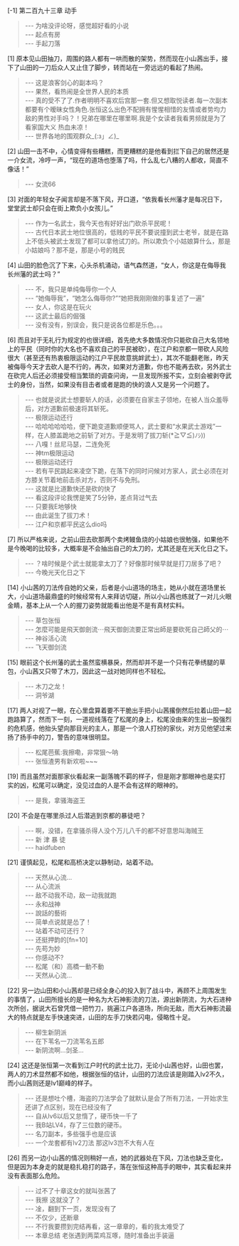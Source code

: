 
[-1] 第二百九十三章 动手
>--- 为啥没评论呀，感觉超好看的小说<br>
>--- 起点有房<br>
>--- 手起刀落<br>

[1] 原本见山田抽刀，周围的路人都有一哄而散的架势，然而现在小山茜出手，接下了山田的一刀后众人又止住了脚步，转而站在一旁远远的看起了热闹。
>--- 这是浪客剑心的副本吗？<br>
>--- 果然，看热闹是全世界人民的本质<br>
>--- 真的受不了了.作者明明不喜欢后宫那一套.但又想取悦读者.每一次副本都要有个暧昧女性角色.张恒这么出色不配拥有惺惺相惜的友情或者势均力敌的男性对手吗？！兄弟在哪里在哪里啊.我是个女读者我看男频就是为了看家国大义 热血未凉！<br>
>--- 世界各地的围观群众_(:з」∠)_<br>

[2] 山田一击不中，心情变得有些糟糕，而更糟糕的是他看到拦下自己的居然还是一介女流，冷哼一声，“现在的道场也堕落了吗，什么乱七八糟的人都收，简直不像话！”
>--- 女流66<br>

[3] 对面的年轻女子闻言却是不落下风，开口道，“依我看长州藩才是每况日下，堂堂武士却只会在街上欺负小女孩儿。”
>--- 作为一名武士，我今天也有好好出门砍杀平民呢！<br>
>--- 古代日本武士地位很高的，低贱的平民不要说撞到武士老爷，就是在路上不低头被武士发现了都可以拿他试刀的。所以欺负个小姑娘算什么，那是小姑娘吗？那不是，那是小号的贱民<br>

[4] 山田的脸色沉了下来，心头杀机涌动，语气森然道，“女人，你这是在侮辱我长州藩的武士吗？”
>--- 不，我只是单纯侮辱你一个人<br>
>--- “她侮辱我”，“她怎么侮辱你?”“她把我刚刚做的事复述了一遍”<br>
>--- 女人，你这是在玩火<br>
>--- 这武士最后的倔强<br>
>--- 没有没有，别误会，我只是说各位都是乐色。。。<br>

[6] 而且对于无礼行为规定的也很详细，首先绝大多数情况你只能砍自己大名领地上的平民（同时你的大名也不喜欢自己的平民被砍），在江户和京都一带砍人风险很大（甚至还有热衷极限运动的江户平民故意挑衅武士），其次不能翻老账，昨天被侮辱今天才去砍人是不行的，再次，如果对方道歉，你也不能再去砍，另外武士在砍完人后还必须接受相当繁琐的调查问询，一旦发现所报不实，立刻会被剥夺武士的身份，当然，如果没有目击者或者是跑的快的浪人又是另一个问题了。
>--- 也就是说武士想要斩人的话，必须要在自家主子领地，在被人当众羞辱后，对方道歉前极速将其斩死。<br>
>--- 极限运动还行<br>
>--- 哈哈哈哈哈哈，便下跪变道歉顺便骂人，武士要和“水果武士游戏”一样，在人膝盖跪地之前斩了对方。于是发明了拔刀斩(*≧▽≦)ﾉｼ))<br>
>--- 八嘎！丝尼马瑟，二连免死<br>
>--- 神tm极限运动<br>
>--- 极限运动还行<br>
>--- 若有平民跳起来凌空下跪，在落下的同时问候对方家人，武士必须在对方膝关节着地前击杀对方，否则不与免刑。<br>
>--- 这就是比道歉快还是砍的快了<br>
>--- 看这段评论我愣是笑了5分钟，差点背过气去<br>
>--- 只要我E地够快<br>
>--- 由此诞生了拔刀术！<br>
>--- 江户和京都平民这么dio吗<br>

[7] 所以严格来说，之前山田去砍那两个卖烤鳗鱼烧的小姑娘也很勉强，如果他不是今晚喝的比较多，大概率是不会抽出自己的太刀的，尤其还是在光天化日之下。
>--- ？啥时候是个武士就能拿太刀了？好像那时候早就是打刀居多了吧？<br>
>--- 今晚光天化日之下<br>

[14] 小山茜的刀法传自她的父亲，后者是小山道场的场主，她从小就在道场里长大，小山道场最鼎盛的时候经常有人来拜访切磋，所以小山茜也练就了一对儿火眼金睛，基本上从一个人的握刀姿势就能看出他是不是有真材实料。
>--- 草包张恒<br>
>--- 怎麼可能是飛天御劍流⋯飛天御劍流要正常出師是要砍死自己師父的⋯<br>
>--- 神谷活心流<br>
>--- 飞天御剑流<br>

[15] 眼前这个长州藩的武士虽然蛮横暴戾，然而却并不是一个只有花拳绣腿的草包，小山茜又只带了木刀，因此这一战对她同样也不轻松。
>--- 木刀之龙！<br>
>--- 洞爷湖<br>

[17] 两人对视了一眼，在心里盘算着要不干脆出手把小山茜撂倒然后拉着山田一起跑路算了，然而下一刻，一道视线落在了松尾的身上，松尾没由来的生出一股强烈的危机感，他抬头望向那目光的主人，那是一个浪人打扮的家伙，对方见他望过来扬了扬手中的刀，警告的意味很明显。
>--- 松尾芭蕉:我擦嘞，非常狠～呐<br>
>--- 张恒渣男有新欢啦~~~<br>

[19] 而且虽然对面那家伙看起来一副落魄不羁的样子，但是刚才那眼神也是实打实的凶，松尾可以确定，没见过血的人是不会有这样的眼神的。
>--- 是我，拿骚海盗王<br>

[20] 不会是在哪里杀过人后潜逃到京都的暴徒吧？
>--- 啊，没错，在拿骚杀得人没个万儿八千的都不好意思叫海贼王<br>
>--- 新 津 暴 徒<br>
>--- haidfuben<br>

[21] 谨慎起见，松尾和高桥决定以静制动，站着不动。
>--- 天然从心流…<br>
>--- 从心流派<br>
>--- 敌不动我不动，敌一动我就跑<br>
>--- 永和战神<br>
>--- 說話的藝術<br>
>--- 简单点说就是怂了！<br>
>--- 站着不动可还行？<br>
>--- 还挺押韵的[fn=10]<br>
>--- 先苟为妙<br>
>--- 你感动不?<br>
>--- 松尾（和）高橋一動不動<br>
>--- 天然从心流…<br>

[22] 另一边山田和小山茜却是已经全身心的投入到了战斗中，再顾不上周围发生的事情了，山田所擅长的是一种名为大石神影流的刀法，源出新阴流，为大石进种次所创，据说大石曾凭借一把竹刀，挑遍江户各道场，所向无敌，而大石神影流最大的特点就是左手快速突进，山田的左手刀快若闪电，侵略性十足。
>--- 柳生新阴派<br>
>--- 在下苇名一刀流苇名五郎<br>
>--- 新阴流啊…剑圣…<br>

[24] 这还是张恒第一次看到江户时代的武士比刀，无论小山茜也好，山田也罢，两人的刀术显然都不如他，根据张恒的估计，山田的刀法应该是刚踏入lv2不久，而小山茜则还是lv1巅峰的样子。
>--- 还是想吐个槽，海盗的刀法学会了就默认是会了所有刀法，一开始求生还讲了点区别，现在已经没有了<br>
>--- 自从lv6以后又怠惰了，硬币快一千了<br>
>--- 我B站LV4，存了三位数的硬币。<br>
>--- 名刀副本，多些强手也是应该<br>
>--- 一个龙套都有lv2刀法 那这lv3岂不大有人在<br>

[26] 而另一边小山茜的情况则稍好一点，她的武器处在下风，刀法也缺乏变化，但是因为本身走的就是稳扎稳打的路子，落在张恒这种高手的眼中，其实看起来并没有表面那么危险。
>--- 过不了十章这女的就叫张茜了<br>
>--- 我擦 这就没了？<br>
>--- 凎，翻到下一页，发现没有了<br>
>--- 不仅少，还断章<br>
>--- 不行我要攒到完结再看，这一章章的，看的我太难受了<br>
>--- 本章总结 老张遇到两菜鸡互啄，随时准备出手装逼<br>
